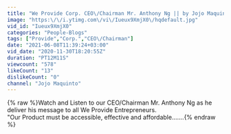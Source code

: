 ```yaml
---
title: "We Provide Corp. CEO\/Chairman Mr. Anthony Ng || by Jojo Maquinto"
image: "https:\/\/i.ytimg.com\/vi\/Iueux9XmjX0\/hqdefault.jpg"
vid_id: "Iueux9XmjX0"
categories: "People-Blogs"
tags: ["Provide","Corp.","CEO\/Chairman"]
date: "2021-06-08T11:39:24+03:00"
vid_date: "2020-11-30T18:20:55Z"
duration: "PT12M11S"
viewcount: "578"
likeCount: "13"
dislikeCount: "0"
channel: "Jojo Maquinto"
---
```

{% raw %}Watch and Listen to our CEO/Chairman Mr. Anthony Ng as he deliver his message to all We Provide Entrepreneurs. <br />&quot;Our Product must be accessible, effective and affordable.......{% endraw %}
